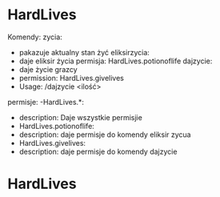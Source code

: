 # HardLives
Komendy:
  zycia:
  - pakazuje aktualny stan żyć
  eliksirzycia:
  - daje eliksir życia
    permisja: HardLives.potionoflife
  dajzycie:
  - daje życie grazcy
  - permission: HardLives.givelives
  - Usage: /dajzycie <player> <ilość>

permisje:
-HardLives.*:
-   description: Daje wszystkie permisjie
- HardLives.potionoflife:
-   description: daje permisje do komendy eliksir zycua
- HardLives.givelives:
-   description: daje permisje do komendy dajzycie
# HardLives
